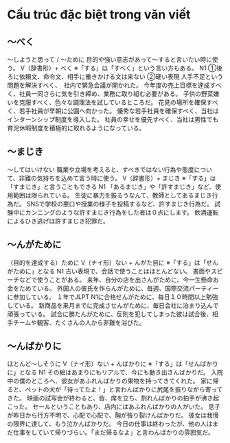 # Cấu trúc đặc biệt trong văn viết


## 〜べく
〜しようと思って / 〜ために 目的や強い意志があって〜すると言いたい時に使う。
V（辞書形）+ べく ※「する」は「すべく」という言い方もある。
N1
①後ろに依頼文、命令文、相手に働きかける文は来ない ②硬い表現
人手不足という問題を解決すべく、　社内で緊急会議が開かれた。
今年度の売上目標を達成すべく、社員一同さらに気を引き締め、業務に取り組む必要がある。
子供の野菜嫌いを克服すべく、色々な調理法を試しているところだ。
花見の場所を確保すべく、若手社員が早朝に公園へ向かった。
優秀な若手社員を確保すべく、当社はインターンシップ制度を導入した。
社員の幸せを優先すべく、当社は男性でも育児休暇制度を積極的に取れるようになっている。


## 〜まじき
〜してはいけない 職業や立場を考えると、すべきではない行為や態度について、非難の気持ちを込めて言う時に使う。
V（辞書形）+ まじき ※「する」は「すまじき」と言うこともできる
N1
「あるまじき」や「許すまじき」など、使用範囲は限られている。
生徒に暴力を振るうなんて、教師としてあるまじき行為だ。
SNSで学校の悪口や授業の様子を投稿するなど、許すまじき行為だ。
試験中にカンニングのような許すまじき行為をした者は０点にします。
飲酒運転によるひき逃げは許すまじき犯罪だ。


## 〜んがために
（目的を達成する）ために
V（ナイ形）ない +  んがた目に ※「する」は「せんがために」となる
N1
古い表現で、会話で使うことはほとんどない。 書面やスピーチなどで使うことがある。
来年、自分の店を出さんがために、今一生懸命お金をためている。
外国人の彼氏を作らんがために、毎週、国際交流パーティーに参加している。
１年でJLPT N1に合格せんがために、毎日１０時間以上勉強している。
新商品を来月までに完成させんがために、毎日会社に泊まり込んで頑張っている。
試合に勝たんがために、反則を犯してしまった彼は試合後、相手チームや観客、たくさんの人から非難を浴びた。



## 〜んばかりに
ほとんど〜しそうに
V（ナイ形）ない +  んばかりに ※「する」は「せんばかりに」となる
N1
その絵はあまりにもリアルで、今にも動き出さんばかりだ。
入院中の僕のところへ、彼女があふれんばかりの果物を持ってきてくれた。
家に帰ると、ペットの犬が「待ってたよ！」と言わんばかりに尻尾を振りながら寄ってきた。
映画の試写会が終わると、皆、席を立ち、割れんばかりの拍手が沸き起こった。
セールということもあり、店内にはあふれんばかりの人がいた。
息子が昨日から行方不明で、心配で心配で、胸が張り裂けんばかりだ。
彼女は我慢の限界に達して、もう泣かんばかりだ。
今日の仕事は終わったが、他の人はまだ仕事をしていて帰りづらい。「まだ帰るなよ」と言わんばかりの雰囲気だ。
